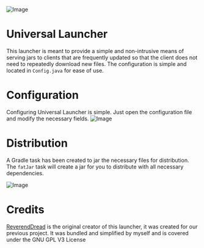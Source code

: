 ![Image](https://i.imgur.com/ppbXR3M.png)
# Universal Launcher
This launcher is meant to provide a simple and non-intrusive means of serving jars to clients that are frequently updated so that the client does not need to repeatedly download new files. The configuration is simple and located in `Config.java` for ease of use.

# Configuration
Configuring Universal Launcher is simple. Just open the configuration file and modify the necessary fields.
![Image](https://i.imgur.com/C0cN3B9.png)

# Distribution
A Gradle task has been created to jar the necessary files for distribution.
The `fatJar` task will create a jar for you to distribute with all necessary dependencies.

![Image](https://i.imgur.com/qvP37Wh.png)

# Credits
[ReverendDread](https://github.com/ReverendDread) is the original creator of this launcher, it was created for our previous project.
It was bundled and simplified by myself and is covered under the GNU GPL V3 License